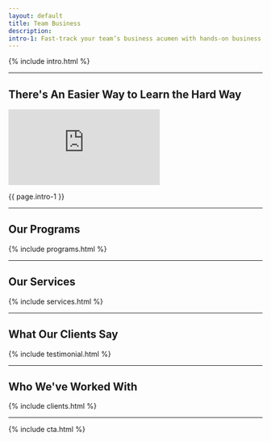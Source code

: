 ```yaml
---
layout: default
title: Team Business
description:
intro-1: Fast-track your team’s business acumen with hands-on business training simulations. For anyone from students to executives, Team Business can help turn principles of business operation into habits.
---
```


<!--
Every section you see here in the website homepage are included here.
All these included files are found inside '_includes' folder.
You can edit them there.
 -->

{% include intro.html %}

<hr>

<div class="container">
  <div class="row">
    <div class="col-md-12">
      <h2>There's An Easier Way to Learn the Hard Way</h2>
      <iframe class="video" src="https://www.youtube.com/embed/zWNO2mUUcYA" frameborder="0" allow="accelerometer; autoplay; encrypted-media; gyroscope; picture-in-picture" allowfullscreen></iframe>
      <p>{{ page.intro-1 }}</p>
    </div>
  </div>
</div>

<hr>

<h2>Our Programs</h2>
{% include programs.html %}

<hr>

<h2>Our Services</h2>
{% include services.html %}

<hr>

<h2>What Our Clients Say</h2>
{% include testimonial.html %}

<hr>

<h2>Who We've Worked With</h2>
{% include clients.html %}

<hr>

{% include cta.html %}
